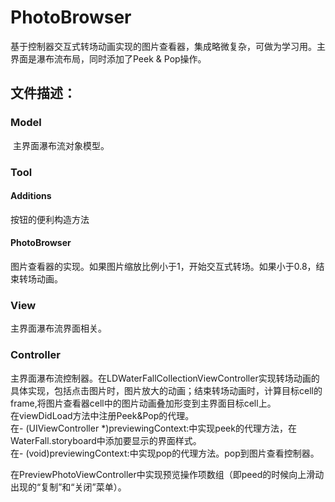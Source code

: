 # PhotoBrowser
基于控制器交互式转场动画实现的图片查看器，集成略微复杂，可做为学习用。主界面是瀑布流布局，同时添加了Peek & Pop操作。

## 文件描述：
### Model
  主界面瀑布流对象模型。
 
### Tool
#### Additions
 按钮的便利构造方法
#### PhotoBrowser
 图片查看器的实现。如果图片缩放比例小于1，开始交互式转场。如果小于0.8，结束转场动画。

### View
 主界面瀑布流界面相关。

### Controller
 主界面瀑布流控制器。在LDWaterFallCollectionViewController实现转场动画的具体实现，包括点击图片时，图片放大的动画；结束转场动画时，计算目标cell的frame,将图片查看器cell中的图片动画叠加形变到主界面目标cell上。  
 在viewDidLoad方法中注册Peek&Pop的代理。  
 在- (UIViewController *)previewingContext:中实现peek的代理方法，在WaterFall.storyboard中添加要显示的界面样式。  
 在- (void)previewingContext:中实现pop的代理方法。pop到图片查看控制器。  

在PreviewPhotoViewController中实现预览操作项数组（即peed的时候向上滑动出现的“复制”和“关闭”菜单）。
